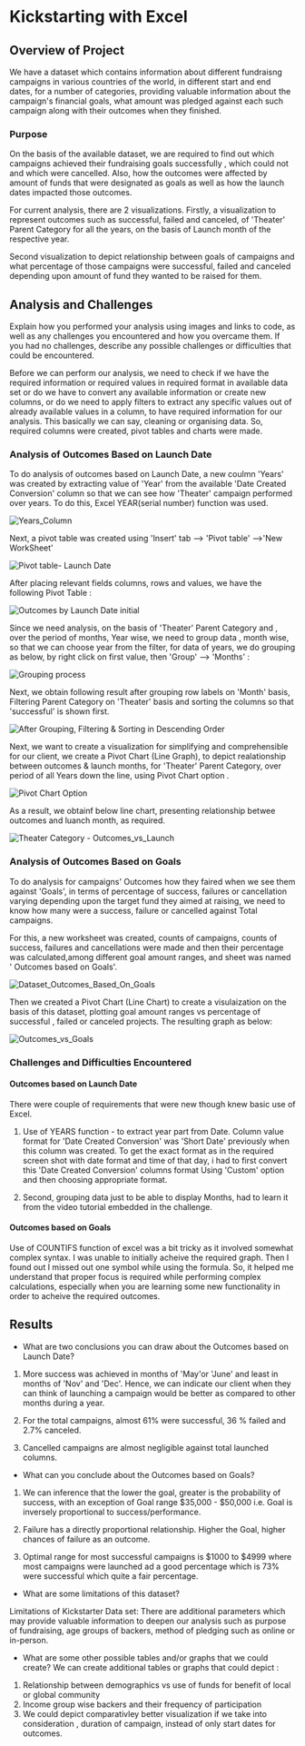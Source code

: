 # **Kickstarting with Excel**

## Overview of Project
We have a dataset which contains information about different fundraisng campaigns in various countries of the world, in different start and end dates, for a number of categories, providing valuable information about the campaign's financial goals, what amount was pledged against each such campaign along with their outcomes when they finished.

### Purpose
On the basis of the available dataset, we are required to find out which campaigns achieved their fundraising goals successfully , which could not and which were cancelled. Also, how the outcomes were affected by amount of funds that were designated as goals as well as how the launch dates impacted those outcomes.

For current analysis, there are 2 visualizations. Firstly, a visualization to represent outcomes such as successful, failed and canceled, of 'Theater' Parent Category for all the years, on the basis of Launch month of the respective year.

Second visualization to depict relationship between goals of campaigns and what percentage of those campaigns were successful, failed and canceled depending upon amount of fund they wanted to be raised for them. 


## Analysis and Challenges
 Explain how you performed your analysis using images and links to code, as well as any challenges you encountered and how you overcame them. If you had no challenges, describe any possible challenges or difficulties that could be encountered.

Before we can perform our analysis, we need to check if we have the required information or required values in required format in available data set or do we have to convert any available information or create new columns, or do we need to apply filters to extract any specific values out of already available values in a column, to have required information for our analysis. This basically we can say, cleaning or organising data. So, required columns were created, pivot tables and charts were made.

### Analysis of Outcomes Based on Launch Date

To do analysis of outcomes based on Launch Date, a new coulmn 'Years' was created by extracting value of 'Year' from the available 'Date Created Conversion' column so that we can see how 'Theater' campaign performed over years. To do this, Excel YEAR(serial number) function was used.

![Years_Column](Resources\Years_Column.png)

Next, a pivot table was created using 'Insert' tab --> 'Pivot table' -->'New WorkSheet'

![Pivot table- Launch Date](Resources\Pivot_Table-Outcomes_Based_on_Launch_Date.png)

After placing relevant fields columns, rows and values, we have the following Pivot Table :

![Outcomes by Launch Date initial](Resources\Outcomes_by_launch_date_inital.png)

Since we need analysis, on the basis of 'Theater' Parent Category and , over the period of months, Year wise, we need to group data , month wise, so that we can choose year from the filter, for data of years, we do grouping as below, by right click on first value, then 'Group' --> 'Months' :

![Grouping process](Resources\Grouping.png)

Next, we obtain following result after grouping row labels on 'Month' basis, Filtering Parent Category on 'Theater' basis and sorting the columns so that 'successful' is shown first.

![After Grouping, Filtering & Sorting in Descending Order](Resources\After_Grouping_and_Filtering.png)

Next, we want to create a visualization for simplifying and comprehensible for our client, we create a Pivot Chart (Line Graph), to depict realationship between outcomes & launch months, for 'Theater' Parent Category, over period of all Years down the line, using Pivot Chart option .

![Pivot Chart Option](Resources\Pivot_Chart_Option.png)

As a result, we obtainf below line chart, presenting relationship betwee outcomes and luanch month, as required.

![Theater Category - Outcomes_vs_Launch](Resources\Theater_Outcomes_vs_Launch.png)

### Analysis of Outcomes Based on Goals
To do analysis for campaigns' Outcomes how they faired when we see them against 'Goals', in terms of percentage of success, failures or cancellation varying depending upon the target fund they aimed at raising, we need to know how many were a success, failure or cancelled against Total campaigns.

For this, a new worksheet was created, counts of campaigns, counts of success, failures and cancellations were made and then their percentage was calculated,among different goal amount ranges, and sheet was named ' Outcomes based on Goals'.

![Dataset_Outcomes_Based_On_Goals](Resources\Dataset_Outcomes_Based_on_Goals.png)

Then we created a Pivot Chart (Line Chart) to create a visulaization on the basis of this dataset, plotting goal amount ranges vs percentage of successful , failed or canceled projects. The resulting graph as below:

![Outcomes_vs_Goals](Resources\Outcomes_vs_Goals.png)


### Challenges and Difficulties Encountered
#### Outcomes based on Launch Date
There were couple of requirements that were new though knew basic use of Excel.
1. Use of YEARS function - to extract year part from Date. Column value format for 'Date Created Conversion' was 'Short Date' previously when this column was created. To get the exact format as in the required screen shot with date format and time of that day, i had to first convert this 'Date Created Conversion' columns format Using 'Custom' option and then choosing appropriate format.

2. Second, grouping data just to be able to display Months, had to learn it from the video tutorial embedded in the challenge.

#### Outcomes based on Goals
Use of COUNTIFS function of excel was a bit tricky as it involved somewhat complex syntax. I was unable to initially acheive the required graph. Then I found out I missed out one symbol while using the formula. So, it helped me understand that proper focus is required while performing complex calculations, especially when you are learning some new functionality in order to acheive the required outcomes.


## Results

- What are two conclusions you can draw about the Outcomes based on Launch Date?

1. More success was achieved in months of 'May'or 'June' and least in months of 'Nov' and 'Dec'. Hence, we can indicate our client when they can think of launching a campaign would be better as compared to other months during a year.

2. For the total campaigns, almost 61% were successful, 36 % failed and 2.7% canceled.

3. Cancelled campaigns are almost negligible against total launched columns.

- What can you conclude about the Outcomes based on Goals?

1. We can inference that the lower the goal, greater is the probability of success, with an exception of Goal range $35,000 - $50,000
i.e. Goal is inversely proportional to success/performance.

2. Failure has a directly proportional relationship. Higher the Goal, higher chances of failure as an outcome.

3. Optimal range for most successful campaigns is $1000 to $4999 where most campaigns were launched ad a good percentage which is 73% were successful which quite a fair percentage.

- What are some limitations of this dataset?

Limitations of Kickstarter Data set:
There are additional parameters which may provide valuable information to deepen our analysis such as purpose of fundraising, age groups of backers, method of pledging such as online or in-person.

- What are some other possible tables and/or graphs that we could create?
We can create additional tables or graphs that could depict :
1. Relationship between demographics vs use of funds for benefit of local or global community
2. Income group wise backers and their frequency of participation
3. We could depict comparativley better visualization if we take into consideration , duration of campaign, instead of only start dates for outcomes.